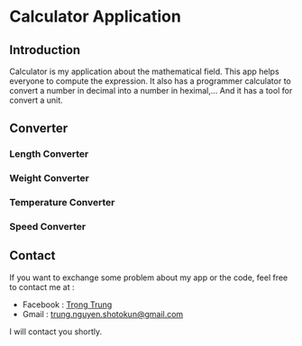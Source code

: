 # Calculator Application
## Introduction
Calculator is my application about the mathematical field. This app helps everyone to compute the expression. It also has a programmer calculator to convert a number in decimal into a number in heximal,... And it has a tool for convert a unit.
## Converter
### Length Converter
### Weight Converter
### Temperature Converter
### Speed Converter
## Contact
If you want to exchange some problem about my app or the code, feel free to contact me at :

- Facebook : [Trọng Trung](https://www.facebook.com/TrungShotokun)
- Gmail : trung.nguyen.shotokun@gmail.com

I will contact you shortly.
